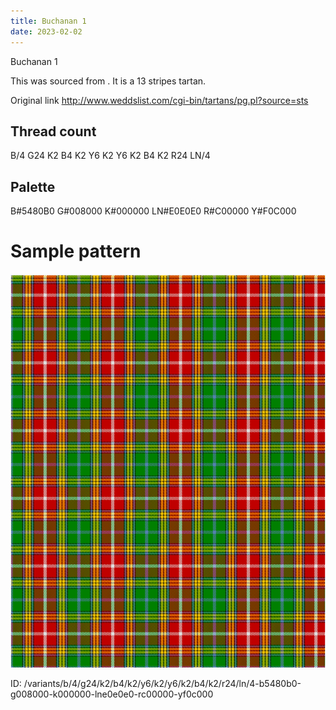 ```yaml
---
title: Buchanan 1
date: 2023-02-02
---
```

Buchanan 1

This was sourced from <no value>.  It is a 13 stripes tartan.

Original link http://www.weddslist.com/cgi-bin/tartans/pg.pl?source=sts

## Thread count
B/4 G24 K2 B4 K2 Y6 K2 Y6 K2 B4 K2 R24 LN/4

## Palette
B#5480B0 G#008000 K#000000 LN#E0E0E0 R#C00000 Y#F0C000

# Sample pattern

![Tartan detail](tartan.png "B/4 G24 K2 B4 K2 Y6 K2 Y6 K2 B4 K2 R24 LN/4 tartan")

ID: /variants/b/4/g24/k2/b4/k2/y6/k2/y6/k2/b4/k2/r24/ln/4-b5480b0-g008000-k000000-lne0e0e0-rc00000-yf0c000